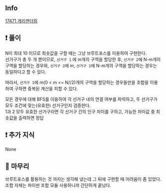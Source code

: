 ## Info
<a href="https://www.acmicpc.net/problem/17471" rel="nofollow">17471 게리맨더링</a>

## ❗ 풀이
N이 최대 10 이므로 최솟값을 구할 때는 그냥 브루트포스를 이용하여 구현한다.  
선거구가 총 두 개 뿐이므로, `선거구 1` 에 m개의 구역을 할당한 후, `선거구 2`에 N-m개의 구역을 할당하는 경우와, `선거구 2`에 m, `선거구 1`에 N-m개의 구역을 할당하는 경우는 동일하다고 할 수 있다.  
  
따라서, `선거구 1`에 m(0 < m <= N//2)개의 구역을 할당하는 경우들만을 조합을 이용하여 구하면 중복된 계산을 피할 수 있다.  
  
모든 경우에 대해 BFS를 이용하여 각 선거구 내의 연결 여부를 파악하고, 두 선거구가 모두 조건에 맞는(유효한) 선거구인지 검증한다.  
1과 2 모두 유효한 선거구라면 각 선거구 간의 인구 차이를 구하고, 가능한 차이값 중 최솟값을 출력하면 정답

## ❗ 추가 지식
None

## 🙂 마무리
브루트포스를 활용하는 것 까지는 생각해 냈는데 그 뒤에 구현할 때 어려움이 좀 있었다. 조합 자체는 파이썬 조합 모듈 사용하니까 간단하게 끝났다.
